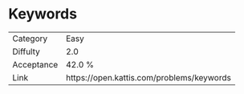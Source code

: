 # Keywords

<table>
    <tr>
        <td>Category</td>
        <td>Easy</td>
    </tr>
    <tr>
        <td>Diffulty</td>
        <td>2.0</td>
    </tr>
    <tr>
        <td>Acceptance</td>
        <td>42.0 %</td>
    </tr>
    <tr>
        <td>Link</td>
        <td>https://open.kattis.com/problems/keywords</td>
    </tr>
</table>